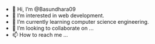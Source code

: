 - 👋 Hi, I’m @Basundhara09
- 👀 I’m interested in web development.
- 🌱 I’m currently learning computer science engineering.
- 💞️ I’m looking to collaborate on ...
- 📫 How to reach me ...

<!---
Basundhara09/Basundhara09 is a ✨ special ✨ repository because its `README.md` (this file) appears on your GitHub profile.
You can click the Preview link to take a look at your changes.
--->

